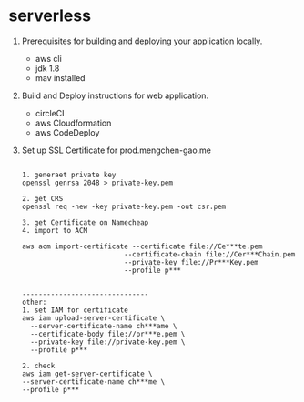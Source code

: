# serverless

1. Prerequisites for building and deploying your application locally.
    * aws cli 
    * jdk 1.8
    * mav installed
2. Build and Deploy instructions for web application.
    * circleCI
    * aws Cloudformation
    * aws CodeDeploy
    
3. Set up SSL Certificate for prod.mengchen-gao.me

    ```shell script
   
   1. generaet private key 
    openssl genrsa 2048 > private-key.pem
   
   2. get CRS
   openssl req -new -key private-key.pem -out csr.pem
   
   3. get Certificate on Namecheap
   4. import to ACM

   aws acm import-certificate --certificate file://Ce***te.pem
                             --certificate-chain file://Cer***Chain.pem
                             --private-key file://Pr***Key.pem
                             --profile p***


   -------------------------------
   other: 
   1. set IAM for certificate
   aws iam upload-server-certificate \
      --server-certificate-name ch***ame \
      --certificate-body file://pr***e.pem \
      --private-key file://private-key.pem \
      --profile p***

   2. check 
   aws iam get-server-certificate \
    --server-certificate-name ch***me \
    --profile p***
    ```
